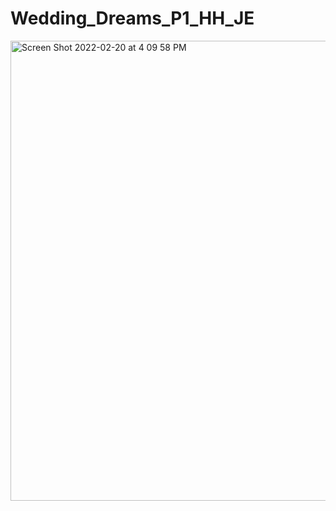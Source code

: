 # Wedding_Dreams_P1_HH_JE

<img width="736" alt="Screen Shot 2022-02-20 at 4 09 58 PM" src="https://user-images.githubusercontent.com/89423129/154866640-8d096708-8b0e-41bd-a04a-ab7412b77eb3.png">


